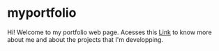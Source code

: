 # myportfolio

Hi! Welcome to my portfolio web page. Acesses this [Link](https://raphaelsoliveira.github.io/myportfolio/) to know more about me and about the projects that I'm developping.
